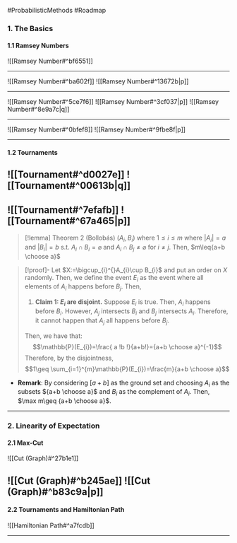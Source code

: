 #ProbabilisticMethods #Roadmap 

### 1. The Basics
#### 1.1 Ramsey Numbers

![[Ramsey Number#^bf6551]]

---
![[Ramsey Number#^ba602f]]
![[Ramsey Number#^13672b|p]]

---
![[Ramsey Number#^5ce7f6]]
![[Ramsey Number#^3cf037|p]]
![[Ramsey Number#^8e9a7c|q]]

---
![[Ramsey Number#^0bfef8]]
![[Ramsey Number#^9fbe8f|p]]

---
#### 1.2 Tournaments

![[Tournament#^d0027e]]
![[Tournament#^00613b|q]]
---
![[Tournament#^7efafb]]
![[Tournament#^67a465|p]]
---

> [!lemma] Theorem 2 (Bollobás)
$(A_{i},B_{i})$ where $1\leq i\leq m$ where $\left| A_{i} \right|=a$ and $\left| B_{i} \right|=b$ s.t. $A_{i}\cap B_{i}=\varnothing$ and $A_{i}\cap B_{j}\neq \varnothing$ for $i\neq j$.  Then, $m\leq{a+b \choose a}$

> [!proof]-
> Let $X:=\bigcup_{i}^{}A_{i}\cup B_{i}$ and put an order on $X$ randomly. Then, we define the event $E_{i}$ as the event where all elements of $A_{i}$ happens before $B_{j}$.  Then, 
> 1. **Claim 1: $E_{i}$ are disjoint.**
>    Suppose $E_{i}$ is true. Then, $A_{i}$ happens before $B_{i}$. However, $A_{j}$ intersects $B_{i}$ and $B_{j}$ intersects $A_{i}$. Therefore, it cannot happen that $A_{j}$ all happens before $B_{j}$.  
> 
> Then, we have that: $$\mathbb{P}(E_{i})=\frac{ a !b !}{a+b!}={a+b \choose a}^{-1}$$Therefore, by the disjointness, $$1\geq \sum_{i=1}^{m}\mathbb{P}(E_{i})=\frac{m}{a+b \choose a}$$
- **Remark**: By considering $[a+b]$ as the ground set and choosing $A_{i}$ as the subsets ${a+b \choose a}$ and $B_i$ as the complement of $A_{i}$. Then, $\max m\geq {a+b \choose a}$.
---
### 2. Linearity of Expectation
#### 2.1 Max-Cut
![[Cut (Graph)#^27b1e1]]

![[Cut (Graph)#^b245ae]]
![[Cut (Graph)#^b83c9a|p]]
---
#### 2.2 Tournaments and Hamiltonian Path
![[Hamiltonian Path#^a7fcdb]]

---